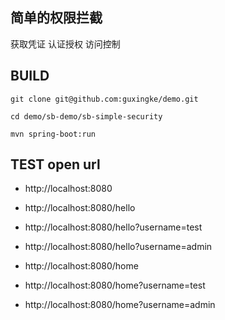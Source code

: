 ## 简单的权限拦截
获取凭证
认证授权
访问控制

## BUILD
```
git clone git@github.com:guxingke/demo.git

cd demo/sb-demo/sb-simple-security

mvn spring-boot:run

```

## TEST open url

- http://localhost:8080

- http://localhost:8080/hello
- http://localhost:8080/hello?username=test
- http://localhost:8080/hello?username=admin

- http://localhost:8080/home
- http://localhost:8080/home?username=test
- http://localhost:8080/home?username=admin


